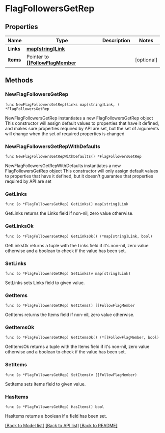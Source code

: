 # FlagFollowersGetRep

## Properties

Name | Type | Description | Notes
------------ | ------------- | ------------- | -------------
**Links** | [**map[string]Link**](Link.md) |  | 
**Items** | Pointer to [**[]FollowFlagMember**](FollowFlagMember.md) |  | [optional] 

## Methods

### NewFlagFollowersGetRep

`func NewFlagFollowersGetRep(links map[string]Link, ) *FlagFollowersGetRep`

NewFlagFollowersGetRep instantiates a new FlagFollowersGetRep object
This constructor will assign default values to properties that have it defined,
and makes sure properties required by API are set, but the set of arguments
will change when the set of required properties is changed

### NewFlagFollowersGetRepWithDefaults

`func NewFlagFollowersGetRepWithDefaults() *FlagFollowersGetRep`

NewFlagFollowersGetRepWithDefaults instantiates a new FlagFollowersGetRep object
This constructor will only assign default values to properties that have it defined,
but it doesn't guarantee that properties required by API are set

### GetLinks

`func (o *FlagFollowersGetRep) GetLinks() map[string]Link`

GetLinks returns the Links field if non-nil, zero value otherwise.

### GetLinksOk

`func (o *FlagFollowersGetRep) GetLinksOk() (*map[string]Link, bool)`

GetLinksOk returns a tuple with the Links field if it's non-nil, zero value otherwise
and a boolean to check if the value has been set.

### SetLinks

`func (o *FlagFollowersGetRep) SetLinks(v map[string]Link)`

SetLinks sets Links field to given value.


### GetItems

`func (o *FlagFollowersGetRep) GetItems() []FollowFlagMember`

GetItems returns the Items field if non-nil, zero value otherwise.

### GetItemsOk

`func (o *FlagFollowersGetRep) GetItemsOk() (*[]FollowFlagMember, bool)`

GetItemsOk returns a tuple with the Items field if it's non-nil, zero value otherwise
and a boolean to check if the value has been set.

### SetItems

`func (o *FlagFollowersGetRep) SetItems(v []FollowFlagMember)`

SetItems sets Items field to given value.

### HasItems

`func (o *FlagFollowersGetRep) HasItems() bool`

HasItems returns a boolean if a field has been set.


[[Back to Model list]](../README.md#documentation-for-models) [[Back to API list]](../README.md#documentation-for-api-endpoints) [[Back to README]](../README.md)


